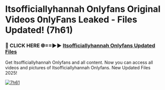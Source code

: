 # Itsofficiallyhannah Onlyfans Original Videos 0nlyFans Leaked - Files Updated! (7h61)

<h3>🔴 CLICK HERE 🌐==►► <a href="https://tinyurl.com/ehrbuxhb" rel="nofollow">Itsofficiallyhannah Onlyfans Updated Files</a></h3>

Get Itsofficiallyhannah Onlyfans and all content. Now you can access all videos and pictures of Itsofficiallyhannah Onlyfans. New Updated Files 2025!

[![7h61](https://i.imgur.com/lVYEuWS.gif)](https://tinyurl.com/ehrbuxhb)
